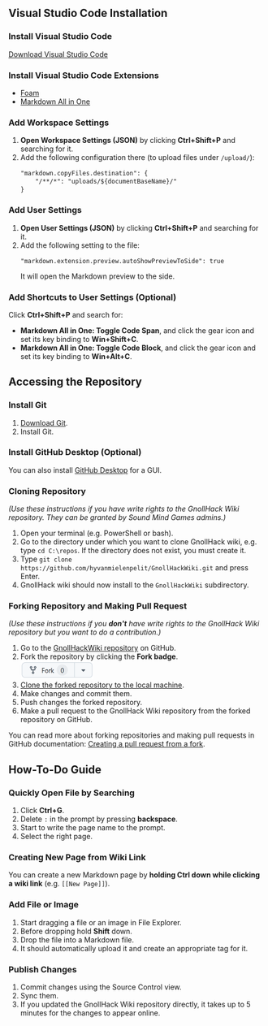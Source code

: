 ## Visual Studio Code Installation

### Install Visual Studio Code

[Download Visual Studio Code](https://code.visualstudio.com/)

### Install Visual Studio Code Extensions

- [Foam](https://marketplace.visualstudio.com/items?itemName=foam.foam-vscode)
- [Markdown All in One](https://marketplace.visualstudio.com/items?itemName=yzhang.markdown-all-in-one)

### Add Workspace Settings

1. **Open Workspace Settings (JSON)** by clicking **Ctrl+Shift+P** and searching for it.
2. Add the following configuration there (to upload files under `/upload/`):
    ```
    "markdown.copyFiles.destination": {
        "/**/*": "uploads/${documentBaseName}/"
    }
    ```

### Add User Settings

1. **Open User Settings (JSON)** by clicking **Ctrl+Shift+P** and searching for it.
2. Add the following setting to the file:
    ```
    "markdown.extension.preview.autoShowPreviewToSide": true
    ```
    It will open the Markdown preview to the side.

### Add Shortcuts to User Settings (Optional)

Click **Ctrl+Shift+P** and search for:

- **Markdown All in One: Toggle Code Span**, and click the gear icon and set its key binding to **Win+Shift+C**.
- **Markdown All in One: Toggle Code Block**, and click the gear icon and set its key binding to **Win+Alt+C**.

## Accessing the Repository

### Install Git

1. [Download Git](https://git-scm.com/downloads). 
2. Install Git.

### Install GitHub Desktop (Optional)

You can also install [GitHub Desktop](https://desktop.github.com/download/) for a GUI.

### Cloning Repository

*(Use these instructions if you have write rights to the GnollHack Wiki repository. They can be granted by Sound Mind Games admins.)*

1. Open your terminal (e.g. PowerShell or bash).
2. Go to the directory under which you want to clone GnollHack wiki, e.g. type `cd C:\repos`. If the directory does not exist, you must create it.
3. Type `git clone https://github.com/hyvanmielenpelit/GnollHackWiki.git` and press Enter.
4. GnollHack wiki should now install to the `GnollHackWiki` subdirectory.

### Forking Repository and Making Pull Request

*(Use these instructions if you **don't** have write rights to the GnollHack Wiki repository but you want to do a contribution.)*

1. Go to the [GnollHackWiki repository](https://github.com/hyvanmielenpelit/GnollHackWiki) on GitHub.
2. Fork the repository by clicking the **Fork badge**. <br />
   <img src="uploads/Editing Wiki with Visual Studio Code/github-fork.png" alt="GitHub Fork" height="36" />
3. [Clone the forked repository to the local machine](https://docs.github.com/en/repositories/creating-and-managing-repositories/cloning-a-repository).
4. Make changes and commit them.
5. Push changes the forked repository.
6. Make a pull request to the GnollHack Wiki repository from the forked repository on GitHub.

You can read more about forking repositories and making pull requests in GitHub documentation: [Creating a pull request from a fork](https://docs.github.com/en/pull-requests/collaborating-with-pull-requests/proposing-changes-to-your-work-with-pull-requests/creating-a-pull-request-from-a-fork).

## How-To-Do Guide

### Quickly Open File by Searching

1. Click **Ctrl+G**.
2. Delete `:` in the prompt by pressing **backspace**.
3. Start to write the page name to the prompt.
4. Select the right page.

### Creating New Page from Wiki Link

You can create a new Markdown page by **holding Ctrl down while clicking a wiki link** (e.g. `[[New Page]]`).

### Add File or Image

1. Start dragging a file or an image in File Explorer.
2. Before dropping hold **Shift** down.
3. Drop the file into a Markdown file.
4. It should automatically upload it and create an appropriate tag for it.

### Publish Changes

1. Commit changes using the Source Control view.
2. Sync them.
3. If you updated the GnollHack Wiki repository directly, it takes up to 5 minutes for the changes to appear online.
